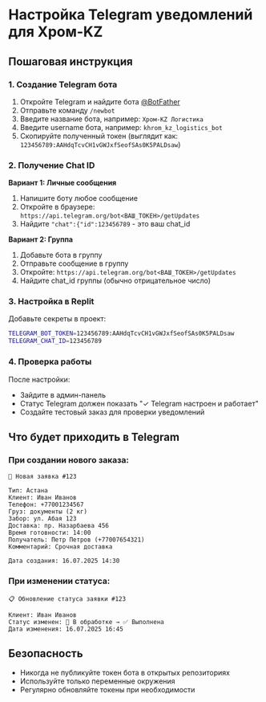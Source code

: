 # Настройка Telegram уведомлений для Хром-KZ

## Пошаговая инструкция

### 1. Создание Telegram бота

1. Откройте Telegram и найдите бота [@BotFather](https://t.me/BotFather)
2. Отправьте команду `/newbot`
3. Введите название бота, например: `Хром-KZ Логистика`
4. Введите username бота, например: `khrom_kz_logistics_bot`
5. Скопируйте полученный токен (выглядит как: `123456789:AAHdqTcvCH1vGWJxfSeofSAs0K5PALDsaw`)

### 2. Получение Chat ID

**Вариант 1: Личные сообщения**
1. Напишите боту любое сообщение
2. Откройте в браузере: `https://api.telegram.org/bot<ВАШ_ТОКЕН>/getUpdates`
3. Найдите `"chat":{"id":123456789` - это ваш chat_id

**Вариант 2: Группа**
1. Добавьте бота в группу
2. Отправьте сообщение в группу
3. Откройте: `https://api.telegram.org/bot<ВАШ_ТОКЕН>/getUpdates`
4. Найдите chat_id группы (обычно отрицательное число)

### 3. Настройка в Replit

Добавьте секреты в проект:

```bash
TELEGRAM_BOT_TOKEN=123456789:AAHdqTcvCH1vGWJxfSeofSAs0K5PALDsaw
TELEGRAM_CHAT_ID=123456789
```

### 4. Проверка работы

После настройки:
- Зайдите в админ-панель
- Статус Telegram должен показать "✓ Telegram настроен и работает"
- Создайте тестовый заказ для проверки уведомлений

## Что будет приходить в Telegram

### При создании нового заказа:
```
🚚 Новая заявка #123

Тип: Астана
Клиент: Иван Иванов
Телефон: +77001234567
Груз: документы (2 кг)
Забор: ул. Абая 123
Доставка: пр. Назарбаева 456
Время готовности: 14:00
Получатель: Петр Петров (+77007654321)
Комментарий: Срочная доставка

Дата создания: 16.07.2025 14:30
```

### При изменении статуса:
```
📋 Обновление статуса заявки #123

Клиент: Иван Иванов
Статус изменен: 🔄 В обработке → ✅ Выполнена
Дата изменения: 16.07.2025 16:45
```

## Безопасность

- Никогда не публикуйте токен бота в открытых репозиториях
- Используйте только переменные окружения
- Регулярно обновляйте токены при необходимости